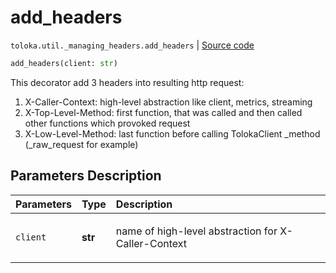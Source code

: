 # add_headers
`toloka.util._managing_headers.add_headers` | [Source code](https://github.com/Toloka/toloka-kit/blob/v1.2.1/src/util/_managing_headers.py#L48)

```python
add_headers(client: str)
```

This decorator add 3 headers into resulting http request:


1) X-Caller-Context: high-level abstraction like client, metrics, streaming
2) X-Top-Level-Method: first function, that was called and then called other functions which provoked request
3) X-Low-Level-Method: last function before calling TolokaClient _method (_raw_request for example)

## Parameters Description

| Parameters | Type | Description |
| :----------| :----| :-----------|
`client`|**str**|<p>name of high-level abstraction for X-Caller-Context</p>
